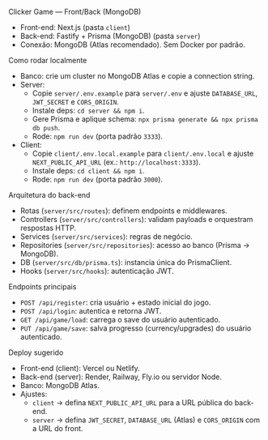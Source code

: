 Clicker Game — Front/Back (MongoDB)

- Front-end: Next.js (pasta `client`)
- Back-end: Fastify + Prisma (MongoDB) (pasta `server`)
- Conexão: MongoDB (Atlas recomendado). Sem Docker por padrão.

Como rodar localmente

- Banco: crie um cluster no MongoDB Atlas e copie a connection string.
- Server:
  - Copie `server/.env.example` para `server/.env` e ajuste `DATABASE_URL`, `JWT_SECRET` e `CORS_ORIGIN`.
  - Instale deps: `cd server && npm i`.
  - Gere Prisma e aplique schema: `npx prisma generate && npx prisma db push`.
  - Rode: `npm run dev` (porta padrão `3333`).
- Client:
  - Copie `client/.env.local.example` para `client/.env.local` e ajuste `NEXT_PUBLIC_API_URL` (ex.: `http://localhost:3333`).
  - Instale deps: `cd client && npm i`.
  - Rode: `npm run dev` (porta padrão `3000`).

Arquitetura do back-end

- Rotas (`server/src/routes`): definem endpoints e middlewares.
- Controllers (`server/src/controllers`): validam payloads e orquestram respostas HTTP.
- Services (`server/src/services`): regras de negócio.
- Repositories (`server/src/repositories`): acesso ao banco (Prisma -> MongoDB).
- DB (`server/src/db/prisma.ts`): instancia única do PrismaClient.
- Hooks (`server/src/hooks`): autenticação JWT.

Endpoints principais

- `POST /api/register`: cria usuário + estado inicial do jogo.
- `POST /api/login`: autentica e retorna JWT.
- `GET /api/game/load`: carrega o save do usuário autenticado.
- `PUT /api/game/save`: salva progresso (currency/upgrades) do usuário autenticado.

Deploy sugerido

- Front-end (client): Vercel ou Netlify.
- Back-end (server): Render, Railway, Fly.io ou servidor Node.
- Banco: MongoDB Atlas.
- Ajustes:
  - `client` → defina `NEXT_PUBLIC_API_URL` para a URL pública do back-end.
  - `server` → defina `JWT_SECRET`, `DATABASE_URL` (Atlas) e `CORS_ORIGIN` com a URL do front.

